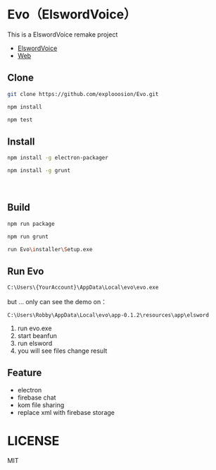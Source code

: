 # Evo（ElswordVoice）

This is a ElswordVoice remake project
 + [ElswordVoice](https://github.com/explooosion/elswordvoice)
 + [Web](https://els.robby570.tw/)

## Clone
```bash
git clone https://github.com/explooosion/Evo.git
```

```bash
npm install
```

```bash
npm test
```

## Install
```bash
npm install -g electron-packager
```

```bash
npm install -g grunt
```
　
## Build
```bash
npm run package
```

```bash
npm run grunt
```

```bash
run Evo\installer\Setup.exe
```

## Run Evo 
```bash
C:\Users\{YourAccount}\AppData\Local\evo\evo.exe
```

but ... only can see the demo on：  

    C:\Users\Robby\AppData\Local\evo\app-0.1.2\resources\app\elsword

1. run evo.exe
2. start beanfun
3. run elsword
4. you will see files change result

## Feature
 + electron
 + firebase chat
 + kom file sharing
 + replace xml with firebase storage

# LICENSE
MIT
